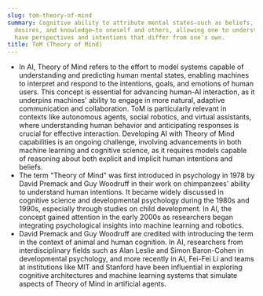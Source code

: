 ```yaml
---
slug: tom-theory-of-mind
summary: Cognitive ability to attribute mental states—such as beliefs, intentions,
  desires, and knowledge—to oneself and others, allowing one to understand that others
  have perspectives and intentions that differ from one's own.
title: ToM (Theory of Mind)
---
```


- In AI, Theory of Mind refers to the effort to model systems capable of understanding and predicting human mental states, enabling machines to interpret and respond to the intentions, goals, and emotions of human users. This concept is essential for advancing human-AI interaction, as it underpins machines' ability to engage in more natural, adaptive communication and collaboration. ToM is particularly relevant in contexts like autonomous agents, social robotics, and virtual assistants, where understanding human behavior and anticipating responses is crucial for effective interaction. Developing AI with Theory of Mind capabilities is an ongoing challenge, involving advancements in both machine learning and cognitive science, as it requires models capable of reasoning about both explicit and implicit human intentions and beliefs.
- The term "Theory of Mind" was first introduced in psychology in 1978 by David Premack and Guy Woodruff in their work on chimpanzees' ability to understand human intentions. It became widely discussed in cognitive science and developmental psychology during the 1980s and 1990s, especially through studies on child development. In AI, the concept gained attention in the early 2000s as researchers began integrating psychological insights into machine learning and robotics.
- David Premack and Guy Woodruff are credited with introducing the term in the context of animal and human cognition. In AI, researchers from interdisciplinary fields such as Alan Leslie and Simon Baron-Cohen in developmental psychology, and more recently in AI, Fei-Fei Li and teams at institutions like MIT and Stanford have been influential in exploring cognitive architectures and machine learning systems that simulate aspects of Theory of Mind in artificial agents.